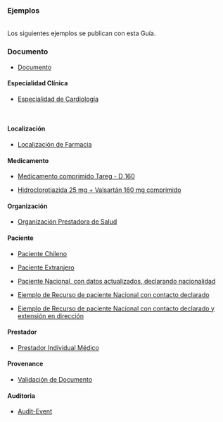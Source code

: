 ### Ejemplos
<br>
Los siguientes ejemplos se publican con esta Guía.
<br>

### Documento
* [Documento](Composition-CompositionClEj.html)<br>

#### Especialidad Clínica

* [Especialidad de Cardiología](PractitionerRole-EspecialidadCL.html)
<br>

#### Localización
* [Localización de Farmacia](Location-LocalizacionEjemploCL1.html)     

#### Medicamento
* [Medicamento comprimido Tareg - D 160](Medication-MedicamentoCl.html)<br>

* [Hidroclorotiazida 25 mg + Valsartán 160 mg comprimido](Medication-MedicamentoCl-2.html)

#### Organización
* [Organización Prestadora de Salud](StructureDefinition-CoreOrganizacionCl-examples.html)

#### Paciente
* [Paciente Chileno](Patient-PacienteCL.html) <br>

* [Paciente Extranjero](Patient-PacienteCL2.html)<br>

* [Paciente Nacional, con datos actualizados, declarando nacionalidad](Patient-PacienteCl-3.html)

* [Ejemplo de Recurso de paciente Nacional con contacto declarado](Patient-PacienteCl-4.html)

* [Ejemplo de Recurso de paciente Nacional con contacto declarado y extensión en dirección](Patient-PacienteCl-5.html)

#### Prestador
* [Prestador Individual Médico](StructureDefinition-CorePrestadorCl-examples.html)

#### Provenance
* [Validación de Documento](StructureDefinition-ProvenanceCl-examples.html)

#### Auditoria
* [Audit-Event](AuditEvent-AuditEventEx.html)
